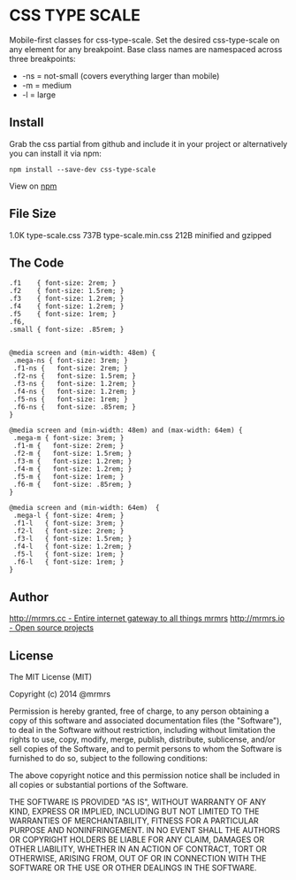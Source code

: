 # CSS TYPE SCALE

  Mobile-first classes for css-type-scale.
  Set the desired css-type-scale on any element for any breakpoint.
  Base class names are namespaced across three breakpoints:

*  -ns = not-small (covers everything larger than mobile)
*  -m  = medium
*  -l  = large

## Install
Grab the css partial from github and include it in your project or alternatively
you can install it via npm:
```
npm install --save-dev css-type-scale
```
View on [npm](https://www.npmjs.org/package/css-type-scale)


## File Size

1.0K type-scale.css
737B type-scale.min.css 
212B minified and gzipped

## The Code
```
.f1    { font-size: 2rem; }
.f2    { font-size: 1.5rem; }
.f3    { font-size: 1.2rem; }
.f4    { font-size: 1.2rem; }
.f5    { font-size: 1rem; }
.f6,
.small { font-size: .85rem; }


@media screen and (min-width: 48em) {
 .mega-ns { font-size: 3rem; }
 .f1-ns {   font-size: 2rem; }
 .f2-ns {   font-size: 1.5rem; }
 .f3-ns {   font-size: 1.2rem; }
 .f4-ns {   font-size: 1.2rem; }
 .f5-ns {   font-size: 1rem; }
 .f6-ns {   font-size: .85rem; }
}

@media screen and (min-width: 48em) and (max-width: 64em) {
 .mega-m { font-size: 3rem; }
 .f1-m {   font-size: 2rem; }
 .f2-m {   font-size: 1.5rem; }
 .f3-m {   font-size: 1.2rem; }
 .f4-m {   font-size: 1.2rem; }
 .f5-m {   font-size: 1rem; }
 .f6-m {   font-size: .85rem; }
}

@media screen and (min-width: 64em)  {
 .mega-l { font-size: 4rem; }
 .f1-l   { font-size: 3rem; }
 .f2-l   { font-size: 2rem; }
 .f3-l   { font-size: 1.5rem; }
 .f4-l   { font-size: 1.2rem; }
 .f5-l   { font-size: 1rem; }
 .f6-l   { font-size: 1rem; }
}

```

## Author

[http://mrmrs.cc - Entire internet gateway to all things mrmrs](http://mrmrs.cc)
[http://mrmrs.io - Open source projects](http://mrmrs.io)

## License

The MIT License (MIT)

Copyright (c) 2014 @mrmrs

Permission is hereby granted, free of charge, to any person obtaining a copy
of this software and associated documentation files (the "Software"), to deal
in the Software without restriction, including without limitation the rights
to use, copy, modify, merge, publish, distribute, sublicense, and/or sell
copies of the Software, and to permit persons to whom the Software is
furnished to do so, subject to the following conditions:

The above copyright notice and this permission notice shall be included in
all copies or substantial portions of the Software.

THE SOFTWARE IS PROVIDED "AS IS", WITHOUT WARRANTY OF ANY KIND, EXPRESS OR
IMPLIED, INCLUDING BUT NOT LIMITED TO THE WARRANTIES OF MERCHANTABILITY,
FITNESS FOR A PARTICULAR PURPOSE AND NONINFRINGEMENT. IN NO EVENT SHALL THE
AUTHORS OR COPYRIGHT HOLDERS BE LIABLE FOR ANY CLAIM, DAMAGES OR OTHER
LIABILITY, WHETHER IN AN ACTION OF CONTRACT, TORT OR OTHERWISE, ARISING FROM,
OUT OF OR IN CONNECTION WITH THE SOFTWARE OR THE USE OR OTHER DEALINGS IN
THE SOFTWARE.

